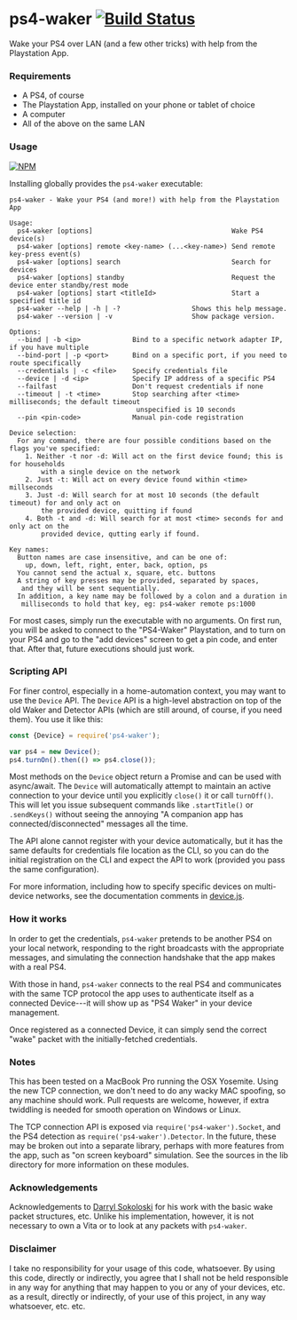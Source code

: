 ps4-waker [![Build Status](http://img.shields.io/travis/dhleong/ps4-waker.svg?style=flat)](https://travis-ci.org/dhleong/ps4-waker)
=========

Wake your PS4 over LAN (and a few other tricks) with help from
the Playstation App.

### Requirements

- A PS4, of course
- The Playstation App, installed on your phone or tablet of choice
- A computer
- All of the above on the same LAN

### Usage

[![NPM](https://nodei.co/npm/ps4-waker.png?mini=true)](https://nodei.co/npm/ps4-waker/)

Installing globally provides the `ps4-waker` executable:

```
ps4-waker - Wake your PS4 (and more!) with help from the Playstation App

Usage:
  ps4-waker [options]                                   Wake PS4 device(s)
  ps4-waker [options] remote <key-name> (...<key-name>) Send remote key-press event(s)
  ps4-waker [options] search                            Search for devices
  ps4-waker [options] standby                           Request the device enter standby/rest mode
  ps4-waker [options] start <titleId>                   Start a specified title id
  ps4-waker --help | -h | -?                  Shows this help message.
  ps4-waker --version | -v                    Show package version.

Options:
  --bind | -b <ip>             Bind to a specific network adapter IP, if you have multiple
  --bind-port | -p <port>      Bind on a specific port, if you need to route specifically
  --credentials | -c <file>    Specify credentials file
  --device | -d <ip>           Specify IP address of a specific PS4
  --failfast                   Don't request credentials if none
  --timeout | -t <time>        Stop searching after <time> milliseconds; the default timeout 
                                unspecified is 10 seconds
  --pin <pin-code>             Manual pin-code registration

Device selection:
  For any command, there are four possible conditions based on the flags you've specified:
    1. Neither -t nor -d: Will act on the first device found; this is for households
        with a single device on the network
    2. Just -t: Will act on every device found within <time> millseconds
    3. Just -d: Will search for at most 10 seconds (the default timeout) for and only act on
        the provided device, quitting if found
    4. Both -t and -d: Will search for at most <time> seconds for and only act on the
        provided device, qutting early if found.

Key names:
  Button names are case insensitive, and can be one of:
    up, down, left, right, enter, back, option, ps
  You cannot send the actual x, square, etc. buttons
  A string of key presses may be provided, separated by spaces,
   and they will be sent sequentially.
  In addition, a key name may be followed by a colon and a duration in
   milliseconds to hold that key, eg: ps4-waker remote ps:1000
```

For most cases, simply run the executable with no arguments. On first run,
you will be asked to connect to the "PS4-Waker" Playstation, and to turn on
your PS4 and go to the "add devices" screen to get a pin code, and enter that.
After that, future executions should just work.

### Scripting API

For finer control, especially in a home-automation context, you may want to use
the `Device` API. The `Device` API is a high-level abstraction on top of the old
Waker and Detector APIs (which are still around, of course, if you need them).
You use it like this:

```javascript
const {Device} = require('ps4-waker');

var ps4 = new Device();
ps4.turnOn().then(() => ps4.close());
```

Most methods on the `Device` object return a Promise and can be used with async/await.
The `Device` will automatically attempt to maintain an active connection to your device
until you explicitly `close()` it or call `turnOff()`. This will let you issue
subsequent commands like `.startTitle()` or `.sendKeys()` without seeing the annoying
"A companion app has connected/disconnected" messages all the time.

The API alone cannot register with your device automatically, but it has the same
defaults for credentials file location as the CLI, so you can do the initial
registration on the CLI and expect the API to work (provided you pass the same
configuration).

For more information, including how to specify specific devices on multi-device
networks, see the documentation comments in [device.js](lib/device.js).

### How it works

In order to get the credentials, `ps4-waker` pretends to be another PS4 on your
local network, responding to the right broadcasts with the appropriate messages,
and simulating the connection handshake that the app makes with a real PS4.

With those in hand, `ps4-waker` connects to the real PS4 and communicates
with the same TCP protocol the app uses to authenticate itself as a connected
Device---it will show up as "PS4 Waker" in your device management.

Once registered as a connected Device, it can simply send the correct "wake"
packet with the initially-fetched credentials.

### Notes

This has been tested on a MacBook Pro running the OSX Yosemite. Using the new
TCP connection, we don't need to do any wacky MAC spoofing, so any machine
should work. Pull requests are welcome, however, if extra twiddling is needed 
for smooth operation on Windows or Linux.

The TCP connection API is exposed via `require('ps4-waker').Socket`, and the
PS4 detection as `require('ps4-waker').Detector`. In the future, these may
be broken out into a separate library, perhaps with more features from the app,
such as "on screen keyboard" simulation.
See the sources in the lib directory for more information on these modules.

### Acknowledgements

Acknowledgements
to [Darryl Sokoloski](https://github.com/dsokoloski/ps4-wake) for his work
with the basic wake packet structures, etc. Unlike his implementation, however,
it is not necessary to own a Vita or to look at any packets with `ps4-waker`.

### Disclaimer

I take no responsibility for your usage of this code, whatsoever. By using this
code, directly or indirectly, you agree that I shall not be held responsible 
in any way for anything that may happen to you or any of your devices, etc.
as a result, directly or indirectly, of your use of this project, in any way 
whatsoever, etc. etc.
